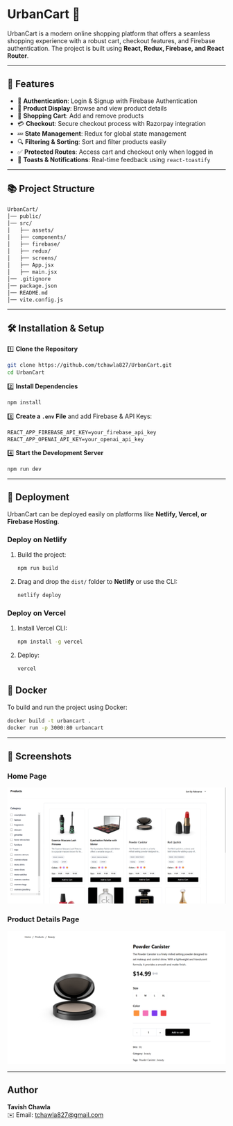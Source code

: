 # UrbanCart 🛒

UrbanCart is a modern online shopping platform that offers a seamless shopping experience with a robust cart, checkout features, and Firebase authentication. The project is built using **React, Redux, Firebase, and React Router**.

---

## 🚀 Features

- 🔐 **Authentication**: Login & Signup with Firebase Authentication
- 🛒 **Product Display**: Browse and view product details
- 🛒 **Shopping Cart**: Add and remove products
- 💳 **Checkout**: Secure checkout process with Razorpay integration
- 💤 **State Management**: Redux for global state management
- 🔍 **Filtering & Sorting**: Sort and filter products easily
- ✅ **Protected Routes**: Access cart and checkout only when logged in
- 📢 **Toasts & Notifications**: Real-time feedback using `react-toastify`

---

## 📚 Project Structure

```
UrbanCart/
│── public/
│── src/
│   ├── assets/
│   ├── components/
│   ├── firebase/
│   ├── redux/
│   ├── screens/
│   ├── App.jsx
│   ├── main.jsx
│── .gitignore
│── package.json
│── README.md
│── vite.config.js
```

---

## 🛠️ Installation & Setup

1️⃣ **Clone the Repository**
```sh
git clone https://github.com/tchawla827/UrbanCart.git
cd UrbanCart
```

2️⃣ **Install Dependencies**
```sh
npm install
```

3️⃣ **Create a `.env` File** and add Firebase & API Keys:
```
REACT_APP_FIREBASE_API_KEY=your_firebase_api_key
REACT_APP_OPENAI_API_KEY=your_openai_api_key
```

4️⃣ **Start the Development Server**
```sh
npm run dev
```

---

## 🚀 Deployment
UrbanCart can be deployed easily on platforms like **Netlify, Vercel, or Firebase Hosting**.

### **Deploy on Netlify**
1. Build the project:
   ```sh
   npm run build
   ```
2. Drag and drop the `dist/` folder to **Netlify** or use the CLI:
   ```sh
   netlify deploy
   ```

### **Deploy on Vercel**
1. Install Vercel CLI:
   ```sh
   npm install -g vercel
   ```
2. Deploy:
   ```sh
   vercel
   ```

## 🐳 Docker
To build and run the project using Docker:
```sh
docker build -t urbancart .
docker run -p 3000:80 urbancart
```


---

## 📸 Screenshots

### Home Page
![Home Page](screenshots/home.png)

### Product Details Page
![Product Details](screenshots/product_details.png)

---

## Author
**Tavish Chawla**  
✉️ Email: [tchawla827@gmail.com](mailto:tchawla827@gmail.com)  
